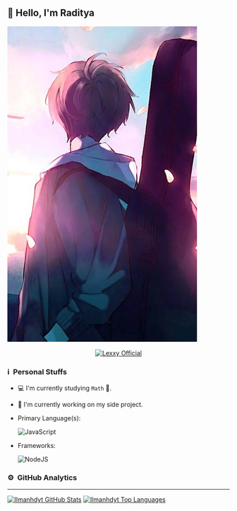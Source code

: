 ## 👋 Hello, I'm Raditya

![Banner](wibu.jpg) <br />
<p align="center"> <a href="https://Lexxy24.github.io"> <img src="https://readme-typing-svg.herokuapp.com?size=15&width=280&lines=Radbotz+Official+🗿" alt="Lexxy Official" /> </a> </p>
</p>

### ℹ &nbsp;Personal Stuffs
- 💻 I'm currently studying `Math` 🚀.
- 🔭 I'm currently working on my side project.
- Primary Language(s): &nbsp;

  ![JavaScript](https://img.shields.io/badge/JavaScript-323330?style=for-the-badge&logo=javascript&logoColor=F7DF1E)

- Frameworks: &nbsp;

  ![NodeJS](https://img.shields.io/badge/Node.js-43853D?style=for-the-badge&logo=node.js&logoColor=white)


### ⚙ &nbsp;GitHub Analytics

---

[![Ilmanhdyt GitHub Stats](https://github-readme-stats.vercel.app/api?username=Drz103&show_icons=true&hide=issues&theme=radical)](https://github-readme-stats.vercel.app)
[![Ilmanhdyt Top Languages](https://github-readme-stats.vercel.app/api/top-langs?username=Drz103&layout=compact&theme=radical)](https://github-readme-stats.vercel.app)
